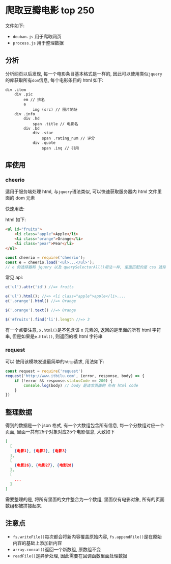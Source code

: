 # 爬取豆瓣电影 top 250

文件如下:
- `douban.js` 用于爬取网页
- `process.js` 用于整理数据

## 分析

分析网页以后发现, 每一个电影条目基本格式是一样的, 因此可以使用类似`jquery`的库获取所有`dom`信息, 每个电影条目的 html 如下:
```pug
div .item 
    div .pic
        em // 排名
        a 
            img (src) // 图片地址
    div .info
        div .hd
            span .title // 电影名
        div .bd
            div .star
                span .rating_num // 评分
            div .quote
                span .inq // 引用
```

## 库使用

### cheerio
适用于服务端处理 html, 与`jquery`语法类似, 可以快速获取服务器内 html 文件里面的 dom 元素

快速用法:

html 如下:
```html
<ul id="fruits">
    <li class="apple">Apple</li>
    <li class="orange">Orange</li>
    <li class="pear">Pear</li>
</ul>
```

```js
const cheerio = require('cheerio');
const e = cheerio.load('<ul>...</ul>');
// e 的选择器和 jquery 以及 querySelectorAll()用法一样, 里面匹配的是 css 选择器
```

常见 api:
```js
e('ul').attr('id') //=> fruits

e('ul').html(); //=> <li class="apple">apple</li>....
e('.orange').html() //=> Orange

$('.orange').text() //=> Orange

$('#fruits').find('li').length //=> 3
```
有一个点要注意, `x.html()`是不包含该 x 元素的, 返回的是里面的所有 html 字符串, 但是如果是`e.html()`, 则返回的根 html 字符串

### request

可以 使用该模块发送最简单的`http`请求, 用法如下:

```js
const request = require('request')
request('http://www.itbilu.com', (error, response, body) => {
    if (!error && response.statusCode == 200) {
        console.log(body) // body 是请求页面的 所有 html code
    }
})
```

## 整理数据
得到的数据是一个 json 格式, 有一个大数组包含所有信息, 每一个分数组对应一个页面, 里面一共有25个对象对应25个电影信息, 大致如下
```json
[
  [
    {电影1}, {电影2}, {电影3}
  ],
  [
    {电影26}, {电影27}, {电影28}
  ],
  [
    ...
  ]
]
```

需要整理的是, 将所有里面的文件整合为一个数组, 里面仅有电影对象, 所有的页面数组都被拼接起来.

## 注意点

- `fs.writeFile()`每次都会将新内容覆盖原始内容, `fs.appendFile()`是在原始内容的基础上添加新内容
- `array.concat()`返回一个新数组, 原数组不变
- `readFile()`是异步处理, 因此需要在回调函数里面处理数据